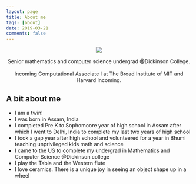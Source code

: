 ```yaml
---
layout: page
title: About me
tags: [about]
date: 2019-03-21
comments: false
---
```


<p align="center">
    <img src="{{ site.url }}/assets/img/logo.jpg" class="img-circle zoombtn">
</p>

<center>Senior mathematics and computer science undergrad @Dickinson College.
<br><br>
Incoming Computational Associate I at The Broad Institute of MIT and Harvard Incoming.</center>

## A bit about me

-   I am a twin!
-   I was born in Assam, India
-   I completed Pre K to Sophomoore year of high school in Assam after which I went to Delhi, India to complete my last two years of high school
-   I took a gap year after high school and volunteered for a year in Bhumi teaching unprivileged kids math and science
-   I came to the US to complete my undergrad in Mathematics and Computer Science @Dickinson college
-   I play the Tabla and the Western flute
-   I love ceramics. There is a unique joy in seeing an object shape up in a wheel
